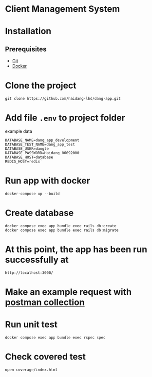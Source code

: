 # Client Management System

# Installation
## Prerequisites
  * [Git](http://git-scm.com/)
  * [Docker](https://docs.docker.com/get-docker/)

# Clone the project
  `git clone https://github.com/haidang-lhd/dang-app.git`
  
# Add file `.env` to project folder
example data
````
DATABASE_NAME=dang_app_development
DATABASE_TEST_NAME=dang_app_test
DATABASE_USER=dangle
DATABASE_PASSWORD=Haidang_06092000
DATABASE_HOST=database
REDIS_HOST=redis`
````

# Run app with docker
`docker-compose up --build`


# Create database
````
docker compose exec app bundle exec rails db:create
docker compose exec app bundle exec rails db:migrate
````


# At this point, the app has been run successfully at
`http://localhost:3000/`


# Make an example request with [postman collection](https://lehaidang-lhd.postman.co/workspace/My-Workspace~12c7ad87-7855-42ba-8474-1c9810864aab/collection/16969059-b50a5ea2-7cd8-4f84-a50a-d92a167eb7b0?action=share&creator=16969059)


# Run unit test

`docker compose exec app bundle exec rspec spec`


# Check covered test

`open coverage/index.html`
